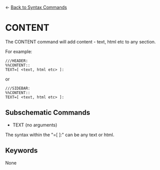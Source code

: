<- [Back to Syntax Commands](https://github.com/MickyHCorbett/MorfLess/blob/master/syntax/syntax-commands.md)

# CONTENT

The CONTENT command will add content - text, html etc to any section.

For example: 

    ///HEADER:
    %%CONTENT::
    TEXT=[ <text, html etc> ]:
    
or

    ///SIDEBAR:
    %%CONTENT::
    TEXT=[ <text, html etc> ]:
    
## Subschematic Commands 

- TEXT (no arguments)

The syntax within the "=[ ]:" can be any text or html.

## Keywords

None

